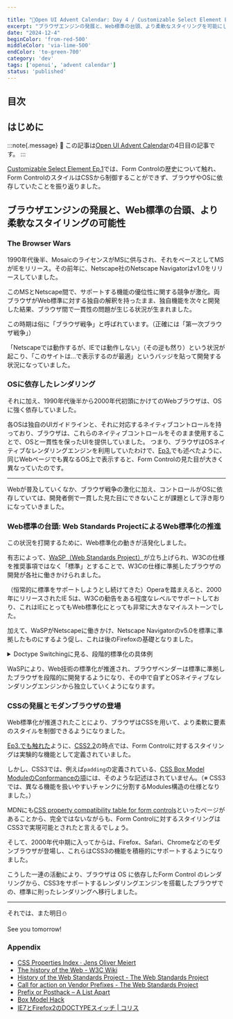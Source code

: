 ```yaml
---

title: "🎄Open UI Advent Calendar: Day 4 / Customizable Select Element Ep.2"
excerpt: "ブラウザエンジンの発展と、Web標準の台頭、より柔軟なスタイリングを可能にした歴史"
date: "2024-12-4"
beginColor: 'from-red-500'
middleColor: 'via-lime-500'
endColor: 'to-green-700'
category: 'dev'
tags: ['openui', 'advent calendar']
status: 'published'
---
```

## 目次

## はじめに

:::note{.message}
🎄 この記事は[Open UI Advent Calendar](https://adventar.org/calendars/10293)の4日目の記事です。
:::

[Customizable Select Element Ep.1](https://blog.sakupi01.com/dev/articles/2024-openui-advent-3)では、Form Controlの歴史について触れ、Form ControlのスタイルはCSSから制御することができず、ブラウザやOSに依存していたことを振り返りました。

## ブラウザエンジンの発展と、Web標準の台頭、より柔軟なスタイリングの可能性

### The Browser Wars

1990年代後半、MosaicのライセンスがMSに供与され、それをベースとしてMSがIEをリリース。その前年に、Netscape社のNetscape Navigatorはv1.0をリリースしていました。

このMSとNetscape間で、サポートする機能の優位性に関する競争が激化。両ブラウザがWeb標準に対する独自の解釈を持ったまま、独自機能を次々と開発した結果、ブラウザ間で一貫性の問題が生じる状況が生まれました。

この時期は俗に「ブラウザ戦争」と呼ばれています。（正確には「第一次ブラウザ戦争」）

「Netscapeでは動作するが、IEでは動作しない」（その逆も然り）という状況が起こり、「このサイトは...で表示するのが最適」というバッジを貼って開発する状況になっていました。

### OSに依存したレンダリング

それに加え、1990年代後半から2000年代初頭にかけてのWebブラウザは、OSに強く依存していました。

各OSは独自のUIガイドラインと、それに対応するネイティブコントロールを持っており、ブラウザは、これらのネイティブコントロールをそのまま使用することで、OSと一貫性を保ったUIを提供していました。
つまり、ブラウザはOSネイティブなレンダリングエンジンを利用していたわけで、[Ep3.](https://blog.sakupi01.com/dev/articles/2024-openui-advent-3#form-controlにおけるスタイリングの制限)でも述べたように、同じWebページでも異なるOS上で表示すると、Form Controlの見た目が大きく異なっていたのです。

---

Webが普及していくなか、ブラウザ戦争の激化に加え、コントロールがOSに依存していては、開発者側で一貫した見た目にできないことが課題として浮き彫りになっていきました。

### Web標準の台頭: Web Standards ProjectによるWeb標準化の推進

この状況を打開するために、Web標準化の動きが活発化しました。

有志によって、[WaSP（Web Standards Project）](https://www.webstandards.org/)が立ち上げられ、W3Cの仕様を推奨事項ではなく「標準」とすることで、W3Cの仕様に準拠したブラウザの開発が各社に働きかけられました。

（恒常的に標準をサポートしようとし続けてきた）Operaを踏まえると、2000年にリリースされたIE 5は、W3Cの勧告をある程度なレベルでサポートしており、これはIEにとってもWeb標準化にとっても非常に大きなマイルストーンでした。

加えて、WaSPがNetscapeに働きかけ、Netscape Navigatorのv5.0を標準に準拠したものにするよう促し、これは後のFirefoxの基礎となりました。

<details>
<summary>Doctype Switchingに見る、段階的標準化の具体例</summary>

IEは5.xになっても、Box Modelを独自で実装していたため、CSS標準に則って実装していたNetscapeとは異なる見た目になっていました。

- CSS標準: width = コンテンツ幅
- IE5.x: width = コンテンツ幅 - (padding + border)

この差分を解消するために「Box Model Hack」と呼ばれる、異なるブラウザ間のBox Modelの解釈の違いを吸収する方法が編み出されました。

- [Box Model Hack](https://tantek.com/CSS/Examples/boxmodelhack.html)
  - IEが`voice-family`プロパティを正しくパースできないことを利用して、意図した幅を実現する

```css title="css"
/* 
標準ブラウザ: 最終的なwidth: 300pxが適用
IE5.x: 最初のwidth: 400pxが維持される 
*/
div.content { 
  width: 400px;  /* 最初に幅を設定 */
  voice-family: "\"}\"";  /* IE5.xが正しく解釈できないプロパティを挿入 */
  voice-family: inherit;  /* 継承してパーサの状態をリセット */
  width: 300px;  /* 標準ブラウザで利用される最終的な幅を定義 */
}
```

かといって、IE5.xが突然「CSS標準に準拠した実装にします！」とすると、それまでIE5.xで正常に動作していた何十万、何百万というサイトが崩れてしまうことになります。

そこで、後方互換性を保つために[Doctype Switching](https://www.w3.org/html/wg/wiki/DoctypeSwitching)が生まれ、ブラウザに「どのモードで解釈するか」を指示できるようになりました。
これにより、仕様に準拠した記法への段階的な移行が可能になりました。

- Standardsモード（標準準拠モード）: W3Cの標準に準拠したモード
- Quirksモード（後方互換モード）: 旧来ブラウザと互換性のあるモード

</details>

WaSPにより、Web技術の標準化が推進され、ブラウザベンダーは標準に準拠したブラウザを段階的に開発するようになり、その中で自ずとOSネイティブなレンダリングエンジンから独立していくようになります。

### CSSの発展とモダンブラウザの登場

Web標準化が推進されたことにより、ブラウザはCSSを用いて、より柔軟に要素のスタイルを制御できるようになりました。

[Ep3.でも触れた](https://blog.sakupi01.com/dev/articles/2024-openui-advent-3##form-controlにおけるスタイリングの制限)ように、[CSS2.2](https://www.w3.org/TR/CSS22/conform.html#conformance)の時点では、Form Controlに対するスタイリングは実験的な機能として定義されていました。

しかし、CSS3では、例えば`padding`の定義されている、[CSS Box Model ModuleのConformanceの項](https://drafts.csswg.org/css-box/#w3c-conformance)には、そのような記述はされていません。（※ CSS3では、異なる機能を扱いやすいチャンクに分割するModules構造の仕様となりました。）

MDNにも[CSS property compatibility table for form controls](https://developer.mozilla.org/en-US/docs/Learn/Forms/Property_compatibility_table_for_form_controls)といったページがあることから、完全ではないながらも、Form Controlに対するスタイリングはCSS3で実現可能とされたと言えるでしょう。

そして、2000年代中期に入ってからは、Firefox、Safari、Chromeなどのモダンブラウザが登場し、これらはCSS3の機能を積極的にサポートするようになりました。

こうした一連の活動により、ブラウザは OS に依存したForm Control のレンダリングから、CSS3をサポートするレンダリングエンジンを搭載したブラウザでの、標準に則ったレンダリングへ移行しました。

---

それでは、また明日⛄

See you tomorrow!

### Appendix

- [CSS Properties Index · Jens Oliver Meiert](https://meiert.com/en/indices/css-properties/)
- [The history of the Web - W3C Wiki](https://www.w3.org/wiki/The_history_of_the_Web)
- [History of the Web Standards Project - The Web Standards Project](https://www.webstandards.org/about/history/)
- [Call for action on Vendor Prefixes - The Web Standards Project](https://www.webstandards.org/2012/02/09/call-for-action-on-vendor-prefixes/index.html)
- [Prefix or Posthack – A List Apart](https://alistapart.com/article/prefix-or-posthack/)
- [Box Model Hack](https://tantek.com/CSS/Examples/boxmodelhack.html)
- [IE7とFirefox2のDOCTYPEスイッチ | コリス](https://coliss.com/articles/build-websites/operation/css/84.html)
